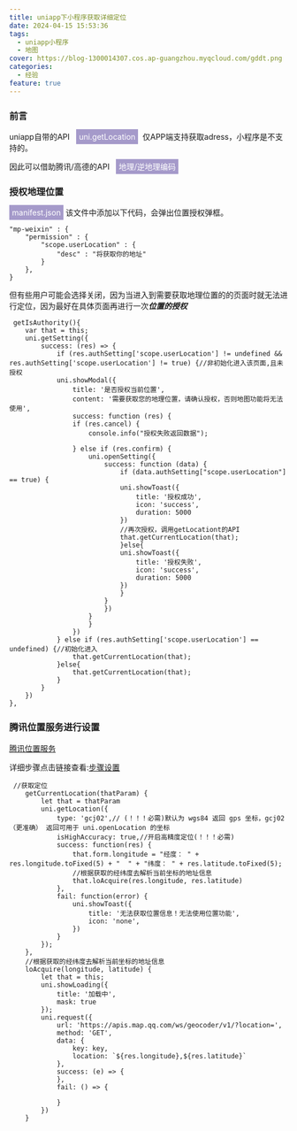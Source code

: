 ```yaml
---
title: uniapp下小程序获取详细定位
date: 2024-04-15 15:53:36
tags:
  - uniapp小程序
  - 地图
cover: https://blog-1300014307.cos.ap-guangzhou.myqcloud.com/gddt.png
categories:
  - 经验
feature: true
---
```


### 前言

<p>uniapp自带的API&nbsp;&nbsp; <span style="background:#a59aca; color:#fff;padding:5px 5px">uni.getLocation</span>&nbsp;&nbsp;仅APP端支持获取adress，小程序是不支持的。</p>
<p>
<p>因此可以借助腾讯/高德的API&nbsp;&nbsp; <span style="background:#a59aca; color:#fff;padding:5px 5px">地理/逆地理编码</span></p>

### 授权地理位置

<span style="background:#a59aca; color:#fff;padding:5px 5px">manifest.json</span> 该文件中添加以下代码，会弹出位置授权弹框。

```
"mp-weixin" : {
    "permission" : {
        "scope.userLocation" : {
            "desc" : "将获取你的地址"
        }
    },
}
```

<p>但有些用户可能会选择关闭，因为当进入到需要获取地理位置的的页面时就无法进行定位，因为最好在具体页面再进行一次<em><strong>位置的授权</strong></em></p>

<!-- ![](./location/getLocationAuthority.png) -->

```
 getIsAuthority(){
    var that = this;
    uni.getSetting({
        success: (res) => {
            if (res.authSetting['scope.userLocation'] != undefined && res.authSetting['scope.userLocation'] != true) {//非初始化进入该页面,且未授权
            uni.showModal({
                title: '是否授权当前位置',
                content: '需要获取您的地理位置，请确认授权，否则地图功能将无法使用',
                success: function (res) {
                if (res.cancel) {
                    console.info("授权失败返回数据");

                } else if (res.confirm) {
                    uni.openSetting({
                        success: function (data) {
                            if (data.authSetting["scope.userLocation"] == true) {
                            uni.showToast({
                                title: '授权成功',
                                icon: 'success',
                                duration: 5000
                            })
                            //再次授权，调用getLocationt的API
                            that.getCurrentLocation(that);
                            }else{
                            uni.showToast({
                                title: '授权失败',
                                icon: 'success',
                                duration: 5000
                            })
                            }
                        }
                        })
                    }
                    }
                })
            } else if (res.authSetting['scope.userLocation'] == undefined) {//初始化进入
                that.getCurrentLocation(that);
            }else{
                that.getCurrentLocation(that);
            }
        }
    })
},
```

### 腾讯位置服务进行设置

[腾讯位置服务](https://lbs.qq.com/service/webService/webServiceGuide/address/Gcoder)

详细步骤点击链接查看:[步骤设置](https://blog.csdn.net/Ronion123/article/details/133887415)

```
 //获取定位
    getCurrentLocation(thatParam) {
        let that = thatParam
        uni.getLocation({
            type: 'gcj02',// (！！！必需)默认为 wgs84 返回 gps 坐标，gcj02（更准确） 返回可用于 uni.openLocation 的坐标
            isHighAccuracy: true,//开启高精度定位(！！！必需)
            success: function(res) {
                that.form.longitude = "经度： " +  res.longitude.toFixed(5) + "  " + "纬度： " + res.latitude.toFixed(5);
                //根据获取的经纬度去解析当前坐标的地址信息
                that.loAcquire(res.longitude, res.latitude)
            },
            fail: function(error) {
                uni.showToast({
                    title: '无法获取位置信息！无法使用位置功能',
                    icon: 'none',
                })
            }
        });
    },
    //根据获取的经纬度去解析当前坐标的地址信息
    loAcquire(longitude, latitude) {
        let that = this;
        uni.showLoading({
            title: '加载中',
            mask: true
        });
        uni.request({
            url: 'https://apis.map.qq.com/ws/geocoder/v1/?location=',
            method: 'GET',
            data: {
                key: key,
                location: `${res.longitude},${res.latitude}`
            },
            success: (e) => {
            },
            fail: () => {

            }
        })
    }
```
